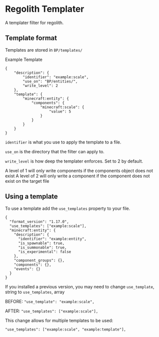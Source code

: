 # Regolith Templater
A templater filter for regolith.

## Template format
Templates are stored in `BP/templates/`

Example Template
```jsonc
{
    "description": {
        "identifier": "example:scale",
        "use_on": "BP/entities/",
        "write_level": 2
    },
    "template": {
        "minecraft:entity": {
            "components": {
                "minecraft:scale": {
                    "value": 5
                }
            }
        }
    }
}
```
`identifier` is what you use to apply the template to a file.

`use_on` is the directory that the filter can apply to.

`write_level` is how deep the templater enforces. Set to 2 by default.

A level of 1 will only write components if the components object does not exist
A level of 2 will only write a component if the component does not exist on the target file

## Using a template
To use a template add the `use_templates` property to your file.
```jsonc
{
  "format_version": "1.17.0",
  "use_templates": ["example:scale"],
  "minecraft:entity": {
    "description": {
      "identifier": "example:entity",
      "is_spawnable": true,
      "is_summonable": true,
      "is_experimental": false
    },
    "component_groups": {},
    "components": {},
    "events": {}
  }
}
```

If you installed a previous version, you may need to change `use_template`, string to `use_templates`, array

BEFORE: `"use_template": "example:scale",`

AFTER: `"use_templates": ["example:scale"],`

This change allows for multiple templates to be used:

`"use_templates": ["example:scale", "example:template"],`